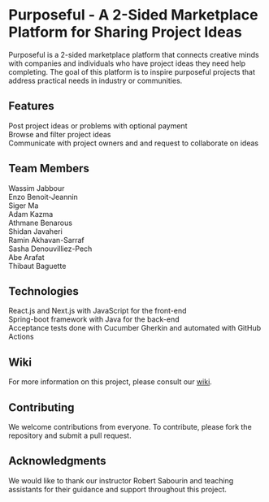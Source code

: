 # Purposeful - A 2-Sided Marketplace Platform for Sharing Project Ideas
Purposeful is a 2-sided marketplace platform that connects creative minds with companies and individuals who have project ideas they need help completing. The goal of this platform is to inspire purposeful projects that address practical needs in industry or communities.

## Features
Post project ideas or problems with optional payment  
Browse and filter project ideas  
Communicate with project owners and and request to collaborate on ideas  

## Team Members
Wassim Jabbour  
Enzo Benoit-Jeannin  
Siger Ma  
Adam Kazma  
Athmane Benarous  
Shidan Javaheri  
Ramin Akhavan-Sarraf  
Sasha Denouvilliez-Pech  
Abe Arafat  
Thibaut Baguette  

## Technologies
React.js and Next.js with JavaScript for the front-end  
Spring-boot framework with Java for the back-end  
Acceptance tests done with Cucumber Gherkin and automated with GitHub Actions  

## Wiki
For more information on this project, please consult our [wiki](https://github.com/WassimJabz/Purposeful/wiki).  

## Contributing
We welcome contributions from everyone. To contribute, please fork the repository and submit a pull request.  

## Acknowledgments
We would like to thank our instructor Robert Sabourin and teaching assistants for their guidance and support throughout this project.  
